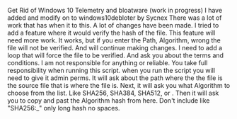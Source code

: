 Get Rid of Windows 10 Telemetry and bloatware (work in progress)
I have added and  modify on to windows10debloter by Sycnex
There was a lot of work that has when it to this. A lot of changes have been made.
I tried to add a feature where it would verify the hash of the file. This feature will need more work. It works, but if you enter the Path, Algorithm, wrong the file will not be verified. And will continue making changes. I need to add a loop that will force the file to be verified. And ask you about the terms and conditions. I am not responsible for anything or reliable. You take full responsibility when running this script.
when you run the script you will need to give it admin perms. It will ask about the path where the
the file is the source file that is where the file is. Next, it will ask you what Algorithm to choose from the list. Like SHA256, SHA384, SHA512, or . Then it will ask you to copy and past the Algorithm hash from here. Don't include like "SHA256:_" only long hash no spaces.
